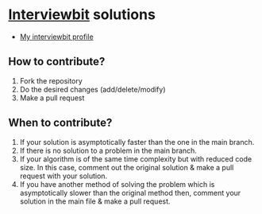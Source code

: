 # [Interviewbit](https://www.interviewbit.com) solutions
* [My interviewbit profile](https://www.interviewbit.com/profile/venkatesh_b_h)

## How to contribute?

1. Fork the repository 
2. Do the desired changes (add/delete/modify)
3. Make a pull request

## When to contribute?

1. If your solution is asymptotically faster than the one in the main branch.
2. If there is no solution to a problem in the main branch.
3. If your algorithm is of the same time complexity but with reduced code size. In this case, comment out the original solution & make a pull request with your solution.
4. If you have another method of solving the problem which is asymptotically slower than the original method then, comment your solution in the main file & make a pull request.

